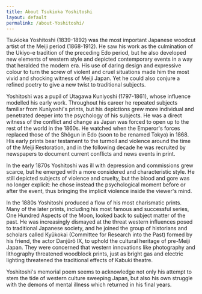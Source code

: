 ```yaml
---
title: About Tsukioka Yoshitoshi
layout: default
permalink: /about-Yoshitoshi/
---
```

Tsukioka Yoshitoshi (1839-1892) was the most important Japanese woodcut artist of the Meiji period (1868-1912). He saw his work as the culmination of the Ukiyo-e tradition of the preceding Edo period, but he also developed new elements of western style and depicted contemporary events in a way that heralded the modern era. His use of daring design and expressive colour to turn the screw of violent and cruel situations made him the most vivid and shocking witness of Meiji Japan. Yet he could also conjure a refined poetry to give a new twist to traditional subjects.

Yoshitoshi was a pupil of Utagawa Kuniyoshi (1797-1861), whose influence modelled his early work. Throughout his career he repeated subjects familiar from Kuniyoshi's prints, but his depictions grew more individual and penetrated deeper into the psychology of his subjects. He was a direct witness of the conflict and change as Japan was forced to open up to the rest of the world in the 1860s. He watched when the Emperor's forces replaced those of the Shôgun in Edo (soon to be renamed Tokyo) in 1868. His early prints bear testament to the turmoil and violence around the time of the Meiji Restoration, and in the following decade he was recruited by newspapers to document current conflicts and news events in print.

In the early 1870s Yoshitoshi was ill with depression and commissions grew scarce, but he emerged with a more considered and characteristic style. He still depicted subjects of violence and cruelty, but the blood and gore was no longer explicit: he chose instead the psychological moment before or after the event, thus bringing the implicit violence inside the viewer's mind.

In the 1880s Yoshitoshi produced a flow of his most charismatic prints. Many of the later prints, including his most famous and successful series, One Hundred Aspects of the Moon, looked back to subject matter of the past. He was increasingly dismayed at the threat western influences posed to traditional Japanese society, and he joined the group of historians and scholars called Kyûkokai (Committee for Research into the Past) formed by his friend, the actor Danjûrô IX, to uphold the cultural heritage of pre-Meiji Japan. They were concerned that western innovations like photography and lithography threatened woodblock prints, just as bright gas and electric lighting threatened the traditional effects of Kabuki theatre.

Yoshitoshi's memorial poem seems to acknowledge not only his attempt to stem the tide of western culture sweeping Japan, but also his own struggle with the demons of mental illness which returned in his final years.
